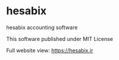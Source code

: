 # hesabix
hesabix accounting software

This software published under MIT License

Full website view:
https://hesabix.ir


